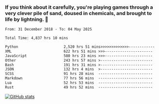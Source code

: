 ### If you think about it carefully, you're playing games through a very clever pile of sand, doused in chemicals, and brought to life by lightning.  👋


<!--START_SECTION:waka-->

```txt
From: 31 December 2018 - To: 04 May 2025

Total Time: 4,837 hrs 10 mins

Python                     2,520 hrs 51 mins>>>>>>>>>>>>>------------   52.12 %
XML                        622 hrs 51 mins >>>----------------------   12.88 %
JavaScript                 580 hrs 23 mins >>>----------------------   12.00 %
Other                      243 hrs 57 mins >------------------------   05.04 %
Bash                       191 hrs 31 mins >------------------------   03.96 %
JSON                       132 hrs 4 mins  >------------------------   02.73 %
SCSS                       91 hrs 28 mins  -------------------------   01.89 %
Markdown                   77 hrs 56 mins  -------------------------   01.61 %
Lua                        52 hrs 53 mins  -------------------------   01.09 %
Rust                       49 hrs 52 mins  -------------------------   01.03 %
```

<!--END_SECTION:waka-->

[![GitHub stats](https://github-readme-stats.vercel.app/api?username=XenophonLXH&show_icons=true&theme=dark)](https://github.com/anuraghazra/github-readme-stats)
